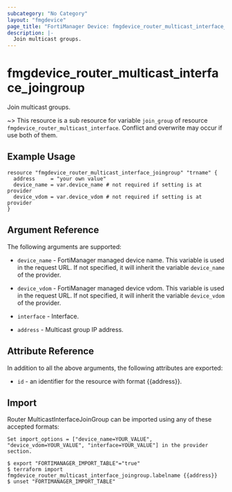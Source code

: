 ```yaml
---
subcategory: "No Category"
layout: "fmgdevice"
page_title: "FortiManager Device: fmgdevice_router_multicast_interface_joingroup"
description: |-
  Join multicast groups.
---
```


# fmgdevice_router_multicast_interface_joingroup
Join multicast groups.

~> This resource is a sub resource for variable `join_group` of resource `fmgdevice_router_multicast_interface`. Conflict and overwrite may occur if use both of them.



## Example Usage

```hcl
resource "fmgdevice_router_multicast_interface_joingroup" "trname" {
  address     = "your own value"
  device_name = var.device_name # not required if setting is at provider
  device_vdom = var.device_vdom # not required if setting is at provider
}
```

## Argument Reference


The following arguments are supported:

* `device_name` - FortiManager managed device name. This variable is used in the request URL. If not specified, it will inherit the variable `device_name` of the provider.
* `device_vdom` - FortiManager managed device vdom. This variable is used in the request URL. If not specified, it will inherit the variable `device_vdom` of the provider.
* `interface` - Interface.

* `address` - Multicast group IP address.


## Attribute Reference

In addition to all the above arguments, the following attributes are exported:
* `id` - an identifier for the resource with format {{address}}.

## Import

Router MulticastInterfaceJoinGroup can be imported using any of these accepted formats:
```
Set import_options = ["device_name=YOUR_VALUE", "device_vdom=YOUR_VALUE", "interface=YOUR_VALUE"] in the provider section.

$ export "FORTIMANAGER_IMPORT_TABLE"="true"
$ terraform import fmgdevice_router_multicast_interface_joingroup.labelname {{address}}
$ unset "FORTIMANAGER_IMPORT_TABLE"
```

